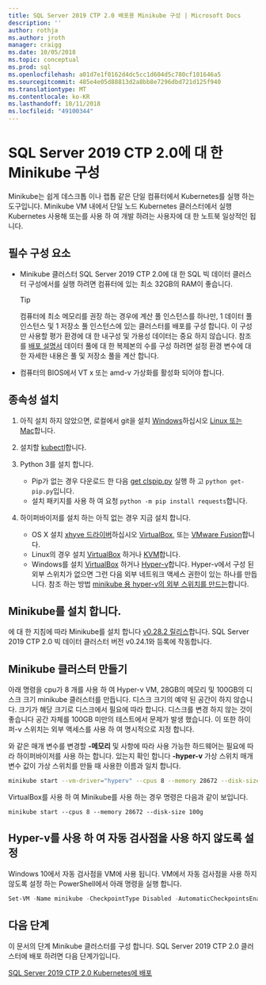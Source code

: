 ```yaml
---
title: SQL Server 2019 CTP 2.0 배포용 Minikube 구성 | Microsoft Docs
description: ''
author: rothja
ms.author: jroth
manager: craigg
ms.date: 10/05/2018
ms.topic: conceptual
ms.prod: sql
ms.openlocfilehash: a01d7e1f0162d4dc5cc1d604d5c780cf101646a5
ms.sourcegitcommit: 485e4e05d88813d2a8bb8e7296dbd721d125f940
ms.translationtype: MT
ms.contentlocale: ko-KR
ms.lasthandoff: 10/11/2018
ms.locfileid: "49100344"
---
```

# <a name="configure-minikube-for-sql-server-2019-ctp-20"></a>SQL Server 2019 CTP 2.0에 대 한 Minikube 구성

Minikube는 쉽게 데스크톱 이나 랩톱 같은 단일 컴퓨터에서 Kubernetes를 실행 하는 도구입니다. Minikube VM 내에서 단일 노드 Kubernetes 클러스터에서 실행 Kubernetes 사용해 또는를 사용 하 여 개발 하려는 사용자에 대 한 노트북 일상적인 됩니다. 

## <a name="prerequisites"></a>필수 구성 요소

- Minikube 클러스터 SQL Server 2019 CTP 2.0에 대 한 SQL 빅 데이터 클러스터 구성에서를 실행 하려면 컴퓨터에 있는 최소 32GB의 RAM이 좋습니다.

   > [!TIP] 
   > 컴퓨터에 최소 메모리를 권장 하는 경우에 계산 풀 인스턴스를 하나만, 1 데이터 풀 인스턴스 및 1 저장소 풀 인스턴스에 있는 클러스터를 배포를 구성 합니다. 이 구성만 사용할 평가 환경에 대 한 내구성 및 가용성 데이터는 중요 하지 않습니다. 참조를 [배포 설명서](deployment-guidance.md#define-environment-variables) 데이터 풀에 대 한 복제본의 수를 구성 하려면 설정 환경 변수에 대 한 자세한 내용은 풀 및 저장소 풀을 계산 합니다.

- 컴퓨터의 BIOS에서 VT x 또는 amd-v 가상화를 활성화 되어야 합니다.

## <a name="install-dependencies"></a>종속성 설치

1. 아직 설치 하지 않았으면, 로컬에서 git을 설치 [Windows](https://git-for-windows.github.io/)하십시오 [Linux 또는 Mac](https://git-scm.com/book/en/v2/Getting-Started-Installing-Git)합니다.

1. 설치할 [kubectl](https://kubernetes.io/docs/tasks/tools/install-kubectl/)합니다.

1. Python 3를 설치 합니다.
   - Pip가 없는 경우 다운로드 한 다음 [get clspip.py](https://bootstrap.pypa.io/get-pip.py) 실행 하 고 `python get-pip.py`입니다.
   - 설치 패키지를 사용 하 여 요청 `python -m pip install requests`합니다.

1. 하이퍼바이저를 설치 하는 아직 없는 경우 지금 설치 합니다.
   - OS X 설치 [xhyve 드라이버](https://git.k8s.io/minikube/docs/drivers.md)하십시오 [VirtualBox](https://www.virtualbox.org/wiki/Downloads), 또는 [VMware Fusion](https://www.vmware.com/products/fusion)합니다.
   - Linux의 경우 설치 [VirtualBox](https://www.virtualbox.org/wiki/Downloads) 하거나 [KVM](http://www.linux-kvm.org/)합니다.
   - Windows를 설치 [VirtualBox](https://www.virtualbox.org/wiki/Downloads) 하거나 [Hyper-v](https://msdn.microsoft.com/virtualization/hyperv_on_windows/quick_start/walkthrough_install)합니다. Hyper-v에서 구성 된 외부 스위치가 없으면 그런 다음 외부 네트워크 액세스 권한이 있는 하나를 만듭니다.  참조 하는 방법 [minikube 용 hyper-v의 외부 스위치를 만드는](https://blogs.msdn.microsoft.com/wasimbloch/2017/01/23/setting-up-kubernetes-on-windows10-laptop-with-minikube/)합니다.

## <a name="install-minikube"></a>Minikube를 설치 합니다.

에 대 한 지침에 따라 Minikube를 설치 합니다 [v0.28.2 릴리스](https://github.com/kubernetes/minikube/releases/tag/v0.28.2)합니다. SQL Server 2019 CTP 2.0 빅 데이터 클러스터 버전 v0.24.1와 등록에 작동합니다.

## <a name="create-a-minikube-cluster"></a>Minikube 클러스터 만들기

아래 명령을 cpu가 8 개를 사용 하 여 Hyper-v VM, 28GB의 메모리 및 100GB의 디스크 크기 minikube 클러스터를 만듭니다. 디스크 크기의 예약 된 공간이 하지 않습니다.  크기가 해당 크기로 디스크에서 필요에 따라 합니다.  디스크를 변경 하지 않는 것이 좋습니다 공간 자체를 100GB 미만의 테스트에서 문제가 발생 했습니다. 이 또한 하이퍼-v 스위치는 외부 액세스를 사용 하 여 명시적으로 지정 합니다.

와 같은 매개 변수를 변경할 **-메모리** 및 사항에 따라 사용 가능한 하드웨어는 필요에 따라 하이퍼바이저를 사용 하는 합니다.  있는지 확인 합니다 **-hyper-v** 가상 스위치 매개 변수 값이 가상 스위치를 만들 때 사용한 이름과 일치 합니다.

```bash
minikube start --vm-driver="hyperv" --cpus 8 --memory 28672 --disk-size 100g --hyperv-virtual-switch "External"
```

VirtualBox를 사용 하 여 Minikube를 사용 하는 경우 명령은 다음과 같이 보입니다.

```base
minikube start --cpus 8 --memory 28672 --disk-size 100g
```

## <a name="disable-automatic-checkpoint-with-hyper-v"></a>Hyper-v를 사용 하 여 자동 검사점을 사용 하지 않도록 설정

Windows 10에서 자동 검사점을 VM에 사용 됩니다. VM에서 자동 검사점을 사용 하지 않도록 설정 하는 PowerShell에서 아래 명령을 실행 합니다.

```PowerShell
Set-VM -Name minikube -CheckpointType Disabled -AutomaticCheckpointsEnabled $false
```

## <a name="next-steps"></a>다음 단계

이 문서의 단계 Minikube 클러스터를 구성 합니다. SQL Server 2019 CTP 2.0 클러스터에 배포 하려면 다음 단계가입니다.

[SQL Server 2019 CTP 2.0 Kubernetes에 배포](deployment-guidance.md#deploy)
